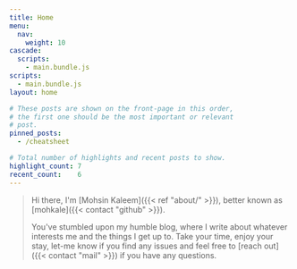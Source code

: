 ```yaml
---
title: Home
menu:
  nav:
    weight: 10
cascade:
  scripts:
    - main.bundle.js
scripts:
  - main.bundle.js
layout: home

# These posts are shown on the front-page in this order,
# the first one should be the most important or relevant
# post.
pinned_posts:
  - /cheatsheet

# Total number of highlights and recent posts to show.
highlight_count: 7
recent_count:    6
---
```


<style>
  blockquote {
    font-style: unset;
  }
</style>

> Hi there, I'm [Mohsin Kaleem]({{< ref "about/" >}}), better known as
> [mohkale]({{< contact "github" >}}).
>
> You've stumbled upon my humble blog, where I write about whatever interests me and the
> things I get up to. Take your time, enjoy your stay, let-me know if you find any
> issues and feel free to [reach out]({{< contact "mail" >}}) if you have any questions.
